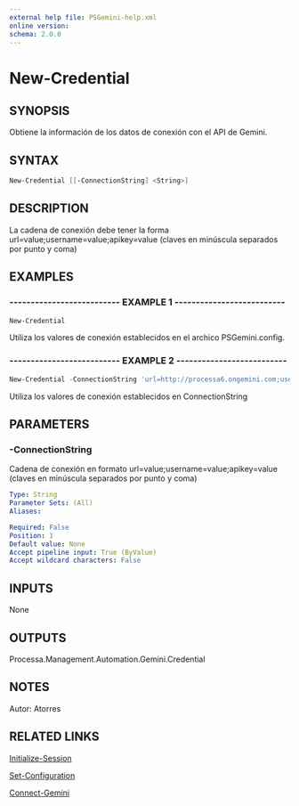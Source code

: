 ```yaml
---
external help file: PSGemini-help.xml
online version: 
schema: 2.0.0
---
```


# New-Credential

## SYNOPSIS
Obtiene la información de los datos de conexión con el API de Gemini.

## SYNTAX

```powershell
New-Credential [[-ConnectionString] <String>]
```

## DESCRIPTION
La cadena de conexión debe tener la forma url=value;username=value;apikey=value (claves en minúscula separados por punto y coma)

## EXAMPLES

### -------------------------- EXAMPLE 1 --------------------------
```powershell
New-Credential
```

Utiliza los valores de conexión establecidos en el archico PSGemini.config.

### -------------------------- EXAMPLE 2 --------------------------
```powershell
New-Credential -ConnectionString 'url=http://processa6.ongemini.com;username=999999999;apikey=miapikey'
```

Utiliza los valores de conexión establecidos en ConnectionString

## PARAMETERS

### -ConnectionString
Cadena de conexión en formato url=value;username=value;apikey=value (claves en minúscula separados por punto y coma)

```yaml
Type: String
Parameter Sets: (All)
Aliases: 

Required: False
Position: 1
Default value: None
Accept pipeline input: True (ByValue)
Accept wildcard characters: False
```

## INPUTS

None

## OUTPUTS

Processa.Management.Automation.Gemini.Credential

## NOTES
Autor: Atorres

## RELATED LINKS

[Initialize-Session](Initialize-Session.md)

[Set-Configuration](Set-Configuration.md)

[Connect-Gemini](Connect-Gemini.md)

